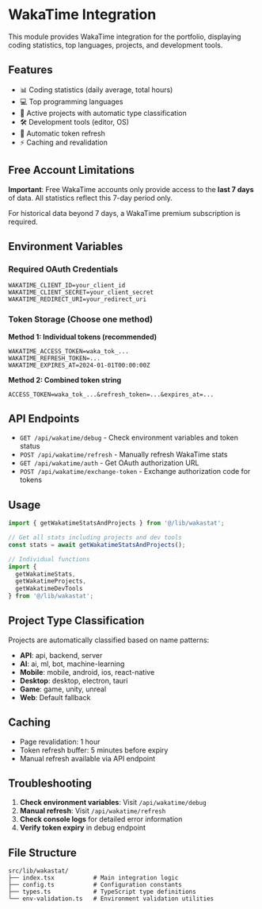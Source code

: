 # WakaTime Integration

This module provides WakaTime integration for the portfolio, displaying coding statistics, top languages, projects, and development tools.

## Features

- 📊 Coding statistics (daily average, total hours)
- 💻 Top programming languages
- 📁 Active projects with automatic type classification
- 🛠️ Development tools (editor, OS)
- 🔄 Automatic token refresh
- ⚡ Caching and revalidation

## Free Account Limitations

**Important**: Free WakaTime accounts only provide access to the **last 7 days** of data. All statistics reflect this 7-day period only.

For historical data beyond 7 days, a WakaTime premium subscription is required.

## Environment Variables

### Required OAuth Credentials
```env
WAKATIME_CLIENT_ID=your_client_id
WAKATIME_CLIENT_SECRET=your_client_secret
WAKATIME_REDIRECT_URI=your_redirect_uri
```

### Token Storage (Choose one method)

**Method 1: Individual tokens (recommended)**
```env
WAKATIME_ACCESS_TOKEN=waka_tok_...
WAKATIME_REFRESH_TOKEN=...
WAKATIME_EXPIRES_AT=2024-01-01T00:00:00Z
```

**Method 2: Combined token string**
```env
ACCESS_TOKEN=waka_tok_...&refresh_token=...&expires_at=...
```

## API Endpoints

- `GET /api/wakatime/debug` - Check environment variables and token status
- `POST /api/wakatime/refresh` - Manually refresh WakaTime stats
- `GET /api/wakatime/auth` - Get OAuth authorization URL
- `POST /api/wakatime/exchange-token` - Exchange authorization code for tokens

## Usage

```typescript
import { getWakatimeStatsAndProjects } from '@/lib/wakastat';

// Get all stats including projects and dev tools
const stats = await getWakatimeStatsAndProjects();

// Individual functions
import { 
  getWakatimeStats,
  getWakatimeProjects, 
  getWakatimeDevTools 
} from '@/lib/wakastat';
```

## Project Type Classification

Projects are automatically classified based on name patterns:

- **API**: api, backend, server
- **AI**: ai, ml, bot, machine-learning  
- **Mobile**: mobile, android, ios, react-native
- **Desktop**: desktop, electron, tauri
- **Game**: game, unity, unreal
- **Web**: Default fallback

## Caching

- Page revalidation: 1 hour
- Token refresh buffer: 5 minutes before expiry
- Manual refresh available via API endpoint

## Troubleshooting

1. **Check environment variables**: Visit `/api/wakatime/debug`
2. **Manual refresh**: Visit `/api/wakatime/refresh`
3. **Check console logs** for detailed error information
4. **Verify token expiry** in debug endpoint

## File Structure

```
src/lib/wakastat/
├── index.tsx           # Main integration logic
├── config.ts           # Configuration constants
├── types.ts            # TypeScript type definitions
└── env-validation.ts   # Environment validation utilities
```